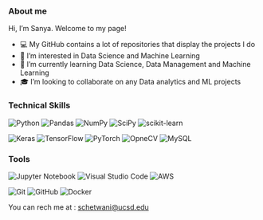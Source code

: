 ### About me

Hi, I’m Sanya. Welcome to my page!

- 💻 My GitHub contains a lot of repositories that display the projects I do
- 👀 I’m interested in Data Science and Machine Learning
- 🌱 I’m currently learning Data Science, Data Management and Machine Learning
- 🎓 I’m looking to collaborate on any Data analytics and ML projects

<!---
SanyaCodes/SanyaCodes is a ✨ special ✨ repository because its `README.md` (this file) appears on your GitHub profile.
You can click the Preview link to take a look at your changes.
--->

### Technical Skills

![Python](https://img.shields.io/badge/Python-%2399C9EF?style=for-the-badge&logo=python)
![Pandas](https://img.shields.io/badge/pandas-%234CA9F3.svg?style=for-the-badge&logo=pandas&logoColor=white)
![NumPy](https://img.shields.io/badge/numpy-%23198BE7.svg?style=for-the-badge&logo=numpy&logoColor=white)
![SciPy](https://img.shields.io/badge/SciPy-%23074375.svg?style=for-the-badge&logo=scipy&logoColor=%white)
![scikit-learn](https://img.shields.io/badge/scikit--learn-%23042C4D.svg?style=for-the-badge&logo=scikit-learn&logoColor=white)


![Keras](https://img.shields.io/badge/Keras-%23042C4D.svg?style=for-the-badge&logo=Keras&logoColor=white)
![TensorFlow](https://img.shields.io/badge/TensorFlow-%23074375.svg?style=for-the-badge&logo=TensorFlow&logoColor=white)
![PyTorch](https://img.shields.io/badge/PyTorch-%23198BE7.svg?style=for-the-badge&logo=PyTorch&logoColor=white)
![OpneCV](https://img.shields.io/badge/OpenCV-%234CA9F3?style=for-the-badge&logo=OpenCV&logoColor=white)
![MySQL](https://img.shields.io/badge/mysql-%2399C9EF.svg?style=for-the-badge&logo=mysql&logoColor=white)


### Tools

![Jupyter Notebook](https://img.shields.io/badge/jupyter-%23541478.svg?style=for-the-badge&logo=jupyter&logoColor=white)
![Visual Studio Code](https://img.shields.io/badge/VisualStudioCode-%2376359A.svg?style=for-the-badge&logo=visual-studio-code&logoColor=white)
![AWS](https://img.shields.io/badge/AWS-%239D66BB.svg?style=for-the-badge&logo=amazon-aws&logoColor=white)

![Git](https://img.shields.io/badge/git-%239D66BB.svg?style=for-the-badge&logo=git&logoColor=white)
![GitHub](https://img.shields.io/badge/github-%2376359A.svg?style=for-the-badge&logo=github&logoColor=white)
![Docker](https://img.shields.io/badge/docker-%23541478.svg?style=for-the-badge&logo=docker&logoColor=white)

You can rech me at : schetwani@ucsd.edu
